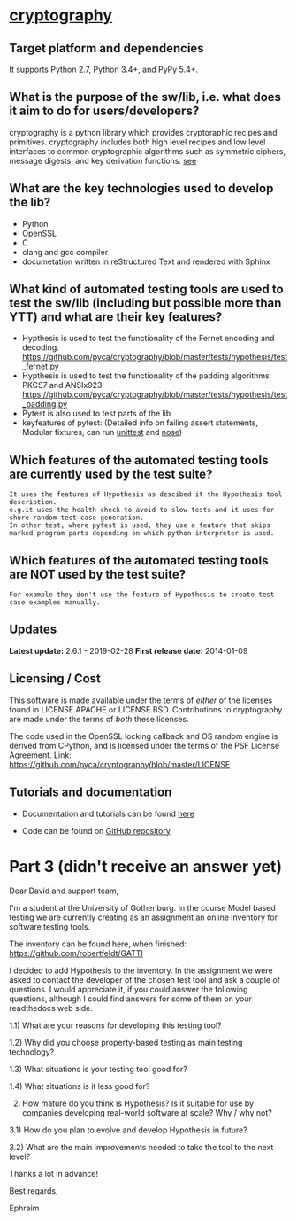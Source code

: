 # [cryptography](https://github.com/pyca/cryptography)


## Target platform and dependencies
 It supports Python 2.7, Python 3.4+, and PyPy 5.4+.

## What is the purpose of the sw/lib, i.e. what does it aim to do for users/developers?
cryptography is a python library which provides cryptoraphic recipes and primitives.
cryptography includes both high level recipes and low level interfaces to common cryptographic algorithms such as symmetric ciphers, message digests, and key derivation functions. [see](https://github.com/pyca/cryptography/blob/master/README.rst) 

## What are the key technologies used to develop the lib?
  - Python
  - OpenSSL
  - C
  - clang and gcc compiler
  - documetation written in reStructured Text and rendered with Sphinx

## What kind of automated testing tools are used to test the sw/lib (including but possible more than YTT) and what are their key features?
  - Hypthesis is used to test the functionality of the Fernet encoding and decoding.
      https://github.com/pyca/cryptography/blob/master/tests/hypothesis/test_fernet.py
  - Hypthesis is used to test the functionality of the padding algorithms PKCS7 and ANSIx923.
      https://github.com/pyca/cryptography/blob/master/tests/hypothesis/test_padding.py
  - Pytest is also used to test parts of the lib
  - keyfeatures of pytest: (Detailed info on failing assert statements, Modular fixtures, can run [unittest](https://docs.python.org/3/library/unittest.html) and [nose](https://nose.readthedocs.io/en/latest/)) 

## Which features of the automated testing tools are currently used by the test suite?
    It uses the features of Hypothesis as descibed it the Hypothesis tool description.
    e.g.it uses the health check to avoid to slow tests and it uses for shure random test case generation. 
    In other test, where pytest is used, they use a feature that skips marked program parts depending on which python interpreter is used. 
    
## Which features of the automated testing tools are NOT used by the test suite?
    For example they don't use the feature of Hypothesis to create test case examples manually.

## Updates

**Latest update:** 2.6.1 - 2019-02-28
**First release date:** 2014-01-09

## Licensing / Cost

This software is made available under the terms of *either* of the licenses
found in LICENSE.APACHE or LICENSE.BSD. Contributions to cryptography are made
under the terms of *both* these licenses.

The code used in the OpenSSL locking callback and OS random engine is derived
from CPython, and is licensed under the terms of the PSF License Agreement.
Link: https://github.com/pyca/cryptography/blob/master/LICENSE

## Tutorials and documentation

  - Documentation and tutorials can be found [here](https://cryptography.io/en/latest/)

  - Code can be found on [GitHub repository](https://github.com/pyca/cryptography)


# Part 3 (didn't receive an answer yet) 

Dear David and support team,

I'm a student at the University of Gothenburg. In the course Model based testing we are currently creating as an assignment an online inventory for software testing tools.

The inventory can be found here, when finished: https://github.com/robertfeldt/GATTI

I decided to add Hypothesis to the inventory. In the assignment we were asked to contact the developer of the chosen test tool and ask a couple of questions. I would appreciate it, if you could answer the following questions, although I could find answers for some of them on your readthedocs web side.


1.1) What are your reasons for developing this testing tool? 

1.2) Why did you choose property-based testing as main testing technology?

1.3) What situations is your testing tool good for?

1.4) What situations is it less good for?


2) How mature do you think is Hypothesis? Is it suitable for use by companies developing real-world software at scale? Why / why not?


3.1) How do you  plan to evolve and develop Hypothesis in future?

3.2) What are the main improvements needed to take the tool to the next level?


Thanks a lot in advance!


Best regards,

Ephraim
